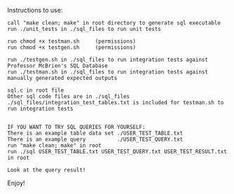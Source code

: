 Instructions to use:

    call "make clean; make" in root directory to generate sql executable
    run ./unit_tests in ./sql_files to run unit tests 

    run chmod +x testman.sh     (permissions)
    run chmod +x testgen.sh     (permissions)

    run ./testgen.sh in ./sql_files to run integration tests against Professor McBrien's SQL Database
    run ./testman.sh in ./sql_files to run integration tests against manually generated expected outputs

    sql.c in root file
    Other sql code files are in ./sql_files
    ./sql_files/integration_test_tables.txt is included for testman.sh to run integration tests


    IF YOU WANT TO TRY SQL QUERIES FOR YOURSELF: 
    There is an example table data set ./USER_TEST_TABLE.txt 
    There is an example query          ./USER_TEST_QUERY.txt
    run "make clean; make" in root
    run ./sql USER_TEST_TABLE.txt USER_TEST_QUERY.txt USER_TEST_RESULT.txt   in root
    
    Look at the query result!

Enjoy!

